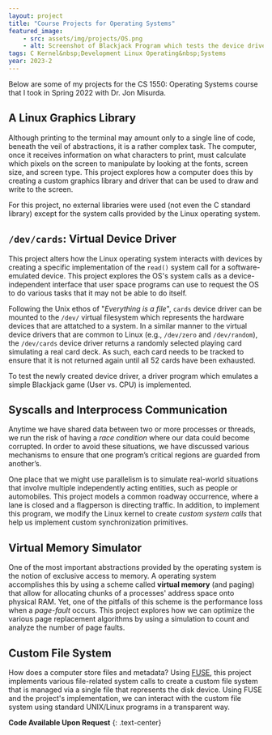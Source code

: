 ```yaml
---
layout: project
title: "Course Projects for Operating Systems"
featured_image:
    - src: assets/img/projects/OS.png
    - alt: Screenshot of Blackjack Program which tests the device driver
tags: C Kernel&nbsp;Development Linux Operating&nbsp;Systems
year: 2023-2
---
```


Below are some of my projects for the CS 1550: Operating Systems course that I took in Spring 2022 with Dr. Jon Misurda.

## A Linux Graphics Library
Although printing to the terminal may amount only to a single line of code, beneath the veil of abstractions, it is a rather complex task. The computer, once it receives information on what characters to print, must calculate which pixels on the screen to manipulate by looking at the fonts, screen size, and screen type. This project explores how a computer does this by creating a custom graphics library and driver that can be used to draw and write to the screen.

For this project, no external libraries were used (not even the C standard library) except for the system calls provided by the Linux operating system.

## `/dev/cards`: Virtual Device Driver
This project alters how the Linux operating system interacts with devices by creating a specific implementation of the `read()` system call for a software-emulated device. This project explores the OS's system calls as a device-independent interface that user space programs can use to request the OS to do various tasks that it may not be able to do itself.

Following the Unix ethos of "*Everything is a file*", `cards` device driver can be mounted to the `/dev/` virtual filesystem which represents the hardware devices that are attatched to a system. In a similar manner to the virtual device drivers that are common to Linux (e.g., `/dev/zero` and `/dev/random`), the `/dev/cards` device driver returns a randomly selected playing card simulating a real card deck. As such, each card needs to be tracked to ensure that it is not returned again until all 52 cards have been exhausted.

To test the newly created device driver, a driver program which emulates a simple Blackjack game (User vs. CPU) is implemented.

## Syscalls and Interprocess Communication
Anytime we have shared data between two or more processes or threads, we run the risk of having a *race condition* where our data could become corrupted. In order to avoid these situations, we have discussed various mechanisms to ensure that one program’s critical regions are guarded from another’s.

One place that we might use parallelism is to simulate real-world situations that involve multiple independently acting entities, such as people or automobiles. This project models a common roadway occurrence, where a lane is closed and a flagperson is directing traffic. In addition, to implement this program, we modify the Linux kernel to create *custom system calls* that help us implement custom synchronization primitives.

## Virtual Memory Simulator
One of the most important abstractions provided by the operating system is the notion of exclusive access to memory. A operating system accomplishes this by using a scheme called **virtual memory** (and paging) that allow for allocating chunks of a processes' address space onto physical RAM. Yet, one of the pitfalls of this scheme is the performance loss when a *page-fault* occurs. This project explores how we can optimize the various page replacement algorithms by using a simulation to count and analyze the number of page faults. 

## Custom File System
How does a computer store files and metadata? Using [FUSE](https://github.com/libfuse/libfuse), this project implements various file-related system calls to create a custom file system that is managed via a single file that represents the disk device. Using FUSE and the project's implementation, we can interact with the custom file system using standard UNIX/Linux programs in a transparent way.

**Code Available Upon Request**
{: .text-center}



